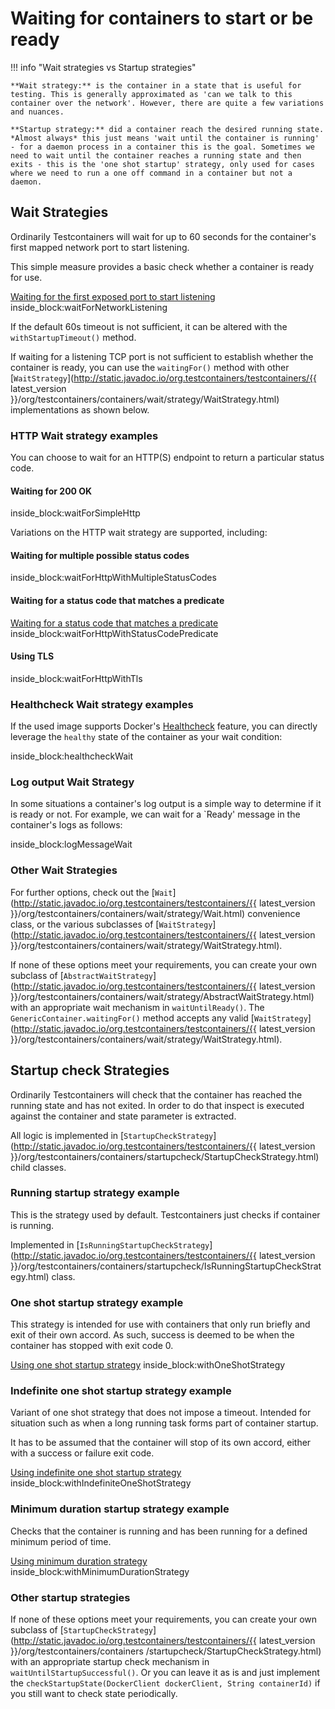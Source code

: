 # Waiting for containers to start or be ready

!!! info "Wait strategies vs Startup strategies"

    **Wait strategy:** is the container in a state that is useful for testing. This is generally approximated as 'can we talk to this container over the network'. However, there are quite a few variations and nuances.
    
    **Startup strategy:** did a container reach the desired running state. *Almost always* this just means 'wait until the container is running' - for a daemon process in a container this is the goal. Sometimes we need to wait until the container reaches a running state and then exits - this is the 'one shot startup' strategy, only used for cases where we need to run a one off command in a container but not a daemon.


## Wait Strategies

Ordinarily Testcontainers will wait for up to 60 seconds for the container's first mapped network port to start listening.

This simple measure provides a basic check whether a container is ready for use.

<!--codeinclude--> 
[Waiting for the first exposed port to start listening](../examples/junit4/generic/src/test/java/generic/WaitStrategiesTest.java) inside_block:waitForNetworkListening
<!--/codeinclude-->

If the default 60s timeout is not sufficient, it can be altered with the `withStartupTimeout()` method.

If waiting for a listening TCP port is not sufficient to establish whether the container is ready, you can use the
`waitingFor()` method with other [`WaitStrategy`](http://static.javadoc.io/org.testcontainers/testcontainers/{{ latest_version }}/org/testcontainers/containers/wait/strategy/WaitStrategy.html) implementations as shown below.

### HTTP Wait strategy examples

You can choose to wait for an HTTP(S) endpoint to return a particular status code.

#### Waiting for 200 OK
<!--codeinclude--> 
[](../examples/junit4/generic/src/test/java/generic/WaitStrategiesTest.java) inside_block:waitForSimpleHttp
<!--/codeinclude-->

Variations on the HTTP wait strategy are supported, including:

#### Waiting for multiple possible status codes
<!--codeinclude--> 
[](../examples/junit4/generic/src/test/java/generic/WaitStrategiesTest.java) inside_block:waitForHttpWithMultipleStatusCodes
<!--/codeinclude-->

#### Waiting for a status code that matches a predicate
<!--codeinclude--> 
[Waiting for a status code that matches a predicate](../examples/junit4/generic/src/test/java/generic/WaitStrategiesTest.java) inside_block:waitForHttpWithStatusCodePredicate
<!--/codeinclude-->

#### Using TLS
<!--codeinclude--> 
[](../examples/junit4/generic/src/test/java/generic/WaitStrategiesTest.java) inside_block:waitForHttpWithTls
<!--/codeinclude-->

### Healthcheck Wait strategy examples

If the used image supports Docker's [Healthcheck](https://docs.docker.com/engine/reference/builder/#healthcheck) feature, you can directly leverage the `healthy` state of the container as your wait condition:

<!--codeinclude-->
[](../examples/junit4/generic/src/test/java/generic/WaitStrategiesTest.java) inside_block:healthcheckWait
<!--/codeinclude-->

### Log output Wait Strategy

In some situations a container's log output is a simple way to determine if it is ready or not.
For example, we can wait for a `Ready' message in the container's logs as follows:

<!--codeinclude-->
[](../examples/junit4/generic/src/test/java/generic/WaitStrategiesTest.java) inside_block:logMessageWait
<!--/codeinclude-->

### Other Wait Strategies

For further options, check out the [`Wait`](http://static.javadoc.io/org.testcontainers/testcontainers/{{ latest_version }}/org/testcontainers/containers/wait/strategy/Wait.html) convenience class, or the various subclasses of [`WaitStrategy`](http://static.javadoc.io/org.testcontainers/testcontainers/{{ latest_version }}/org/testcontainers/containers/wait/strategy/WaitStrategy.html). 

If none of these options meet your requirements, you can create your own subclass of 
[`AbstractWaitStrategy`](http://static.javadoc.io/org.testcontainers/testcontainers/{{ latest_version }}/org/testcontainers/containers/wait/strategy/AbstractWaitStrategy.html) with an 
appropriate wait mechanism in `waitUntilReady()`. 
The `GenericContainer.waitingFor()` method accepts any valid [`WaitStrategy`](http://static.javadoc.io/org.testcontainers/testcontainers/{{ latest_version }}/org/testcontainers/containers/wait/strategy/WaitStrategy.html).


## Startup check Strategies

Ordinarily Testcontainers will check that the container has reached the running state and has not exited.
In order to do that inspect is executed against the container and state parameter is extracted.

All logic is implemented in [`StartupCheckStrategy`](http://static.javadoc.io/org.testcontainers/testcontainers/{{ latest_version }}/org/testcontainers/containers/startupcheck/StartupCheckStrategy.html) child classes.

### Running startup strategy example

This is the strategy used by default. Testcontainers just checks if container is running.

Implemented in [`IsRunningStartupCheckStrategy`](http://static.javadoc.io/org.testcontainers/testcontainers/{{ latest_version }}/org/testcontainers/containers/startupcheck/IsRunningStartupCheckStrategy.html) class.

### One shot startup strategy example

This strategy is intended for use with containers that only run briefly and exit of their own accord. As such, success is deemed to be when
the container has stopped with exit code 0.
 
<!--codeinclude--> 
[Using one shot startup strategy](../examples/junit4/generic/src/test/java/org/testcontainers/containers/startupcheck/StartupCheckStrategyTest.java) inside_block:withOneShotStrategy
<!--/codeinclude-->

### Indefinite one shot startup strategy example

Variant of one shot strategy that does not impose a timeout. Intended for situation such as when a long running task forms part of
 container startup.

It has to be assumed that the container will stop of its own accord, either with a success or failure exit code.

<!--codeinclude--> 
[Using indefinite one shot startup strategy](../examples/junit4/generic/src/test/java/org/testcontainers/containers/startupcheck/StartupCheckStrategyTest.java) inside_block:withIndefiniteOneShotStrategy
<!--/codeinclude-->

### Minimum duration startup strategy example

Checks that the container is running and has been running for a defined minimum period of time.

<!--codeinclude--> 
[Using minimum duration strategy](../examples/junit4/generic/src/test/java/org/testcontainers/containers/startupcheck/StartupCheckStrategyTest.java) inside_block:withMinimumDurationStrategy
<!--/codeinclude-->

### Other startup  strategies

If none of these options meet your requirements, you can create your own subclass of 
[`StartupCheckStrategy`](http://static.javadoc.io/org.testcontainers/testcontainers/{{ latest_version }}/org/testcontainers/containers
/startupcheck/StartupCheckStrategy.html) with an appropriate startup check mechanism in `waitUntilStartupSuccessful()`.
Or you can leave it as is and just implement the `checkStartupState(DockerClient dockerClient, String containerId)` if you still want to check state
 periodically.
